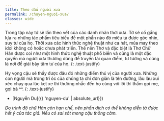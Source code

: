 ```yaml
---
title: Theo dấu người xưa
permalink: /chuyen-nguoi-xua/
classes: wide
---
```


Trong tập này tớ sẽ lần theo vết của các danh nhân thời xưa. Tớ sẽ cố gắng lựa ra những tác phẩm tiêu biểu để một phần nào đó miêu tả được góc nhìn, suy tư của họ. Thời xưa các hình thức nghệ thuật như ca hát, múa may theo idol không có hoặc chưa phát triển. Thế nên Thơ và đặc biệt là Thơ Chữ Hán được coi như một hình thức nghệ thuật phổ biến và cũng là một đặc quyền mà người xưa thường dùng để truyền tải quan điểm, tư tưởng và cũng là nơi để giải bày tâm tư của họ.
{: .text-justify}

Hy vọng cậu sẽ thấy được đâu đó những điểm thú vị của người xưa. Những con người mà trong trí óc của chúng ta chỉ đơn giản là tên đường, lâu lâu xui xẻo chạy qua lúc kẹt xe thì thường nhắc đến họ cùng với lời thì thầm gọi mẹ, gọi bà ^^.
{: .text-justify}

- [Nguyễn Du]({{ 'nguyen-du' | absolute_url}})

*Do trình độ chữ Hán còn hạn chế, nên phần dịch có thể không diễn tả được hết ý của tác giả. Nếu có sai sót mong cậu thông cảm.*
